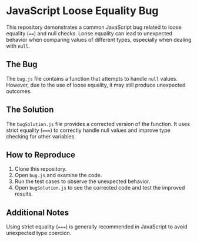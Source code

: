# JavaScript Loose Equality Bug

This repository demonstrates a common JavaScript bug related to loose equality (`==`) and null checks.  Loose equality can lead to unexpected behavior when comparing values of different types, especially when dealing with `null`.

## The Bug
The `bug.js` file contains a function that attempts to handle `null` values. However, due to the use of loose equality, it may still produce unexpected outcomes. 

## The Solution
The `bugSolution.js` file provides a corrected version of the function.  It uses strict equality (`===`) to correctly handle null values and improve type checking for other variables.

## How to Reproduce
1. Clone this repository.
2. Open `bug.js` and examine the code.
3. Run the test cases to observe the unexpected behavior.
4. Open `bugSolution.js` to see the corrected code and test the improved results.

## Additional Notes
Using strict equality (`===`) is generally recommended in JavaScript to avoid unexpected type coercion.